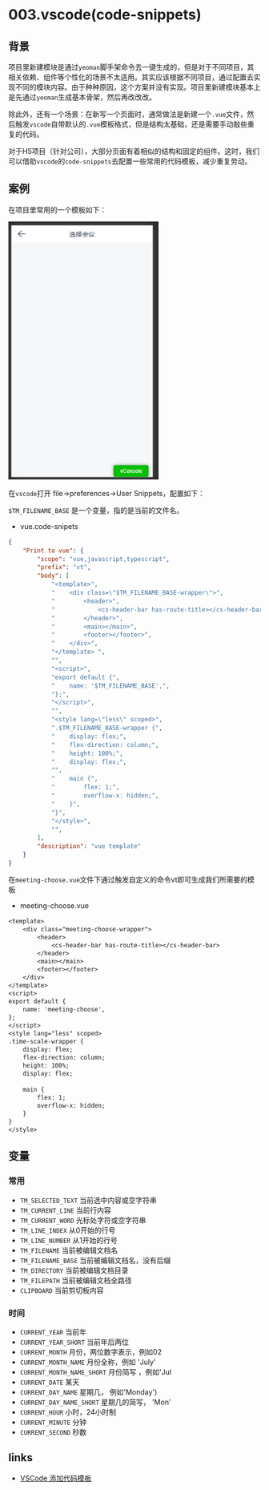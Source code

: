 # 003.vscode(code-snippets)

## 背景

项目里新建模块是通过`yeoman`脚手架命令去一键生成的，但是对于不同项目，其相关依赖、组件等个性化的场景不太适用。其实应该根据不同项目，通过配置去实现不同的模块内容。由于种种原因，这个方案并没有实现。项目里新建模块基本上是先通过`yeoman`生成基本骨架，然后再改改改。

除此外，还有一个场景：在新写一个页面时，通常做法是新建一个`.vue`文件，然后触发`vscode`自带默认的`.vue`模板格式，但是结构太基础，还是需要手动敲些重复的代码。

对于H5项目（针对公司），大部分页面有着相似的结构和固定的组件。这时，我们可以借助`vscode`的`code-snippets`去配置一些常用的代码模板，减少重复劳动。

## 案例

在项目里常用的一个模板如下：

![vscode-001.png](../../images/vscode-001.png)

在`vscode`打开 file->preferences->User Snippets，配置如下：

`$TM_FILENAME_BASE` 是一个变量，指的是当前的文件名。

- vue.code-snipets

```json
{
    "Print to vue": {
        "scope": "vue,javascript,typescript",
        "prefix": "vt",
        "body": [
            "<template>",
            "    <div class=\"$TM_FILENAME_BASE-wrapper\">",
            "        <header>",
            "            <cs-header-bar has-route-title></cs-header-bar>",
            "        </header>",
            "        <main></main>",
            "        <footer></footer>",
            "    </div>",
            "</template> ",
            "",
            "<script>",
            "export default {",
            "    name: '$TM_FILENAME_BASE',",
            "};",
            "</script>",
            "",
            "<style lang=\"less\" scoped>",
            ".$TM_FILENAME_BASE-wrapper {",
            "    display: flex;",
            "    flex-direction: column;",
            "    height: 100%;",
            "    display: flex;",
            "",
            "    main {",
            "        flex: 1;",
            "        overflow-x: hidden;",
            "    }",
            "}",
            "</style>",
            "",
        ],
        "description": "vue template"
    }
}
```

在`meeting-choose.vue`文件下通过触发自定义的命令vt即可生成我们所需要的模板

- meeting-choose.vue

```vue
<template>
    <div class="meeting-choose-wrapper">
        <header>
            <cs-header-bar has-route-title></cs-header-bar>
        </header>
        <main></main>
        <footer></footer>
    </div>
</template>
<script>
export default {
    name: 'meeting-choose',
};
</script>
<style lang="less" scoped>
.time-scale-wrapper {
    display: flex;
    flex-direction: column;
    height: 100%;
    display: flex;

    main {
        flex: 1;
        overflow-x: hidden;
    }
}
</style>
```

## 变量

### 常用

- `TM_SELECTED_TEXT` 当前选中内容或空字符串
- `TM_CURRENT_LINE` 当前行内容
- `TM_CURRENT_WORD` 光标处字符或空字符串
- `TM_LINE_INDEX` 从0开始的行号
- `TM_LINE_NUMBER` 从1开始的行号
- `TM_FILENAME` 当前被编辑文档名
- `TM_FILENAME_BASE` 当前被编辑文档名，没有后缀
- `TM_DIRECTORY` 当前被编辑文档目录
- `TM_FILEPATH` 当前被编辑文档全路径
- `CLIPBOARD` 当前剪切板内容

### 时间

- `CURRENT_YEAR` 当前年
- `CURRENT_YEAR_SHORT` 当前年后两位
- `CURRENT_MONTH` 月份，两位数字表示，例如02
- `CURRENT_MONTH_NAME` 月份全称，例如 'July'
- `CURRENT_MONTH_NAME_SHORT` 月份简写 ，例如'Jul
- `CURRENT_DATE` 某天
- `CURRENT_DAY_NAME` 星期几， 例如'Monday')
- `CURRENT_DAY_NAME_SHORT` 星期几的简写， 'Mon'
- `CURRENT_HOUR` 小时，24小时制
- `CURRENT_MINUTE` 分钟
- `CURRENT_SECOND` 秒数

## links

- [VSCode 添加代码模板](https://www.jianshu.com/p/07a7fd95954f)
